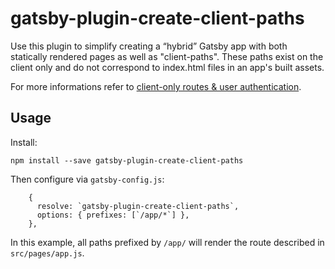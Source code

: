 # gatsby-plugin-create-client-paths

Use this plugin to simplify creating a “hybrid” Gatsby app with both statically rendered pages as well as "client-paths". These paths exist on the client only and do not correspond to index.html files in an app's built assets.

For more informations refer to [client-only routes & user authentication](https://www.gatsbyjs.org/docs/client-only-routes-and-user-authentication/).

## Usage

Install:

```
npm install --save gatsby-plugin-create-client-paths
```

Then configure via `gatsby-config.js`:

```
    {
      resolve: `gatsby-plugin-create-client-paths`,
      options: { prefixes: [`/app/*`] },
    },
```

In this example, all paths prefixed by `/app/` will render the route described
in `src/pages/app.js`.
